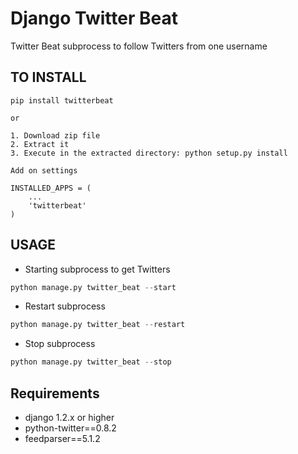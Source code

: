Django Twitter Beat
====================

Twitter Beat subprocess to follow Twitters from one username


TO INSTALL
----------

	pip install twitterbeat
	
	or
	
	1. Download zip file 
	2. Extract it
	3. Execute in the extracted directory: python setup.py install

	Add on settings 
	
	INSTALLED_APPS = (
	    ...
	    'twitterbeat'
	)
	
	
USAGE
-----

- Starting subprocess to get Twitters


```python
python manage.py twitter_beat --start	
```

- Restart subprocess

```python
python manage.py twitter_beat --restart	
```

- Stop subprocess

```python
python manage.py twitter_beat --stop	
```

Requirements
------------
- django 1.2.x or higher
- python-twitter==0.8.2
- feedparser==5.1.2

